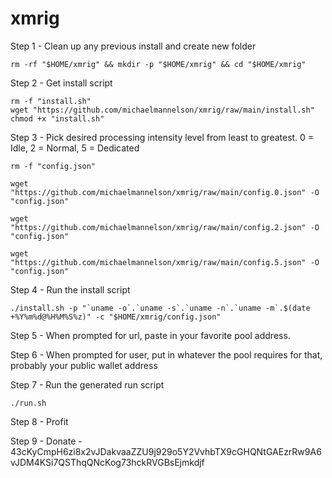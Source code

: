 # xmrig

Step 1 - Clean up any previous install and create new folder
```
rm -rf "$HOME/xmrig" && mkdir -p "$HOME/xmrig" && cd "$HOME/xmrig"
```

Step 2 - Get install script
```
rm -f "install.sh"
wget "https://github.com/michaelmannelson/xmrig/raw/main/install.sh"
chmod +x "install.sh"
```

Step 3 - Pick desired processing intensity level from least to greatest. 0 = Idle, 2 = Normal, 5 = Dedicated
```
rm -f "config.json"

wget "https://github.com/michaelmannelson/xmrig/raw/main/config.0.json" -O "config.json"

wget "https://github.com/michaelmannelson/xmrig/raw/main/config.2.json" -O "config.json"

wget "https://github.com/michaelmannelson/xmrig/raw/main/config.5.json" -O "config.json"

```

Step 4 - Run the install script
```
./install.sh -p "`uname -o`.`uname -s`.`uname -n`.`uname -m`.$(date +%Y%m%d@%H%M%S%z)" -c "$HOME/xmrig/config.json"
```

Step 5 - When prompted for url, paste in your favorite pool address.

Step 6 - When prompted for user, put in whatever the pool requires for that, probably your public wallet address

Step 7 - Run the generated run script
```
./run.sh
```

Step 8 - Profit

Step 9 - Donate - 43cKyCmpH6zi8x2vJDakvaaZZU9j929o5Y2VvhbTX9cGHQNtGAEzrRw9A6vJDM4KSi7QSThqQNcKog73hckRVGBsEjmkdjf
